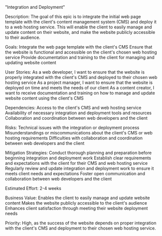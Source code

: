 "Integration and Deployment"

Description: The goal of this epic is to integrate the initial web page template with the client's content management system (CMS) and deploy it to a web hosting service. This will enable the client to easily manage and update content on their website, and make the website publicly accessible to their audience.

Goals:
Integrate the web page template with the client's CMS
Ensure that the website is functional and accessible on the client's chosen web hosting service
Provide documentation and training to the client for managing and updating website content

User Stories:
As a web developer, I want to ensure that the website is properly integrated with the client's CMS and deployed to their chosen web hosting service
As a project manager, I want to ensure that the website is deployed on time and meets the needs of our client
As a content creator, I want to receive documentation and training on how to manage and update website content using the client's CMS

Dependencies:
Access to the client's CMS and web hosting service
Availability of necessary integration and deployment tools and resources
Collaboration and coordination between web developers and the client

Risks:
Technical issues with the integration or deployment process
Misunderstandings or miscommunications about the client's CMS or web hosting requirements
Difficulties with collaboration and coordination between web developers and the client

Mitigation Strategies:
Conduct thorough planning and preparation before beginning integration and deployment work
Establish clear requirements and expectations with the client for their CMS and web hosting service
Regularly review and update integration and deployment work to ensure it meets client needs and expectations
Foster open communication and collaboration between web developers and the client

Estimated Effort: 2-4 weeks

Business Value:
Enables the client to easily manage and update website content
Makes the website publicly accessible to the client's audience
Enhances client satisfaction through meeting their website deployment needs

Priority: High, as the success of the website depends on proper integration with the client's CMS and deployment to their chosen web hosting service.
